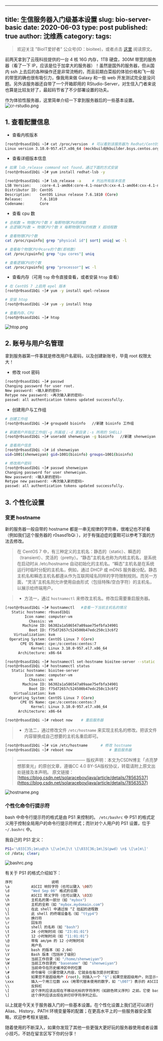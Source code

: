 

---
title: 生信服务器入门级基本设置
slug: bio-server-basic
date: 2020-06-03
type: post
published: true
author: 沈维燕
category: 
tags: 
---



> 欢迎关注 "BioIT爱好者" 公众号(ID：bioitee)，或者点击 [这里](https://www.yuque.com/shenweiyan/cookbook/bio-server-basic) 阅读原文。

前两天拿到了云筏科技提供的一台 4 核 16G 内存，1TB 硬盘，300M 带宽的服务器（看了一下 IP，应该是位于加拿大的服务器）！虽然是国外的服务器，但从国内 ssh 上去后的各种操作还是非常流畅的，而且前期白菜般的体验价格和飞一般的带宽的确也很有吸引力，像我用来做 Galaxy 和一些 web 开发测试完全是没问题。另外该服务器还自带了一个开箱即用的 RStudio-Server，对生信入门者来说也算是比较友好了，最起码节省了不少部署设置的功夫。


作为体验性服务器，这里简单介绍一下拿到服务器后的一些基本设置。
![cr-rstudio.png](https://note-db.oss-cn-shenzhen.aliyuncs.com/yuque/0/2020/png/126032/1591149588746-11d188e0-4a56-4f83-859f-f843082ae1af.png)


## 1. 查看配置信息


- 查看内核版本
```bash
[root@r0sasd1bQi ~]# cat /proc/version  # 可以看到该服务器为 Redhat/CentOS 发行版本
Linux version 3.10.0-957.el7.x86_64 (mockbuild@kbuilder.bsys.centos.org) (gcc version 4.8.5 20150623 (Red Hat 4.8.5-36) (GCC) ) #1 SMP Thu Nov 8 23:39:32 UTC 2018
```

- 查看详细版本信息
```bash
# 如果 lsb_release command not found，通过下面的方式安装
[root@r0sasd1bQi ~]# yum install redhat-lsb -y

[root@r0sasd1bQi ~]# lsb_release -a		# 列出所有版本信息
LSB Version:    :core-4.1-amd64:core-4.1-noarch:cxx-4.1-amd64:cxx-4.1-noarch:desktop-4.1-amd64:desktop-4.1-noarch:languages-4.1-amd64:languages-4.1-noarch:printing-4.1-amd64:printing-4.1-noarch
Distributor ID: CentOS
Description:    CentOS Linux release 7.6.1810 (Core)
Release:        7.6.1810
Codename:       Core
```

- 查看 cpu 数
```bash
# 总核数 = 物理CPU个数 X 每颗物理CPU的核数 
# 总逻辑CPU数 = 物理CPU个数 X 每颗物理CPU的核数 X 超线程数

# 查看物理CPU个数
cat /proc/cpuinfo| grep "physical id"| sort| uniq| wc -l

# 查看每个物理CPU中core的个数(即核数)
cat /proc/cpuinfo| grep "cpu cores"| uniq

# 查看逻辑CPU的个数
cat /proc/cpuinfo| grep "processor"| wc -l
```

- 查看内存（可用 `top` 命令直接查看，或者安装 `htop` 查看）
```bash
# 在 CentOS 7 上启用 epel 版本
[root@r0sasd1bQi ~]# yum -y install epel-release

# 安装 htop
[root@r0sasd1bQi ~]# yum -y install htop

# 查看内存、CPU
[root@r0sasd1bQi ~]# htop
```
![htop.png](https://note-db.oss-cn-shenzhen.aliyuncs.com/yuque/0/2020/png/126032/1591151929532-a7597c5a-c0c4-441a-82df-44a4f5dbd5b9.png)


## 2. 账号与用户名管理


拿到服务器第一件事就是修改用户名密码，以及创建新账号，毕竟 root 权限太大！


- 修改 root 密码
```bash
[root@r0sasd1bQi ~]# passwd
Changing password for user root.
New password: <输入新的密码>
Retype new password: <再次输入新的密码>
passwd: all authentication tokens updated successfully.
```

- 创建用户与工作组
```bash
# 创建工作组
[root@r0sasd1bQi ~]# groupadd bioinfo 	//新建 bioinfo 工作组

# 新建用户并指定工作组(-g 所属组；-d 家目录；-s 所用的 SHELL)
[root@r0sasd1bQi ~]# useradd shenweiyan -g bioinfo   //新建 shenweiyan 用户并增加到 bioinfo 工作组

# 查看用户信息
[root@r0sasd1bQi ~]# id shenweiyan
uid=1001(shenweiyan) gid=1001(bioinfo) groups=1001(bioinfo)

# 修改用户密码
[root@r0sasd1bQi ~]# passwd shenweiyan
Changing password for user shenweiyan.
New password: <输入新的密码>
Retype new password: <再次输入新的密码>
passwd: all authentication tokens updated successfully.
```


## 3. 个性化设置


### 变更 hostname


新的服务器一般自带的 hostname 都是一串无规律的字符串，很难记也不好看（例如我们这个服务器的 r0sasd1bQi ），对于有强迫症的童鞋可以参考下面的方法去修改。
> 在 CentOS 7 中，有三种定义的主机名：静态的（static）、瞬态的（transient）、灵活的（pretty）。“静态”主机名也称为内核主机名，是系统在启动时从 /etc/hostname 自动初始化的主机名。“瞬态”主机名是在系统运行时临时分配的主机名，例如，通过 DHCP 或 mDNS 服务器分配。静态主机名和瞬态主机名都遵从作为互联网域名同样的字符限制规则。而另一方面，“灵活”主机名则允许使用自由形式（包括特殊/空白字符）的主机名，以展示给终端用户。
> 

> - 方法一，通过 `hostnamectl` 来修改主机名。修改后需要重启服务器。

```bash
[root@r0sasd1bQi ~]# hostnamectl   #查看一下当前主机名的情况
   Static hostname: r0sasd1bQi
         Icon name: computer-vm
           Chassis: vm
        Machine ID: b6302a1a586547a09aae75efbfa34901
           Boot ID: f75d72657c524500b47edc250c13c6f2
    Virtualization: kvm
  Operating System: CentOS Linux 7 (Core)
       CPE OS Name: cpe:/o:centos:centos:7
            Kernel: Linux 3.10.0-957.el7.x86_64
      Architecture: x86-64

[root@r0sasd1bQi ~]# hostnamectl set-hostname bioitee-server --static
[root@r0sasd1bQi ~]# hostnamectl status
   Static hostname: bioitee-server
         Icon name: computer-vm
           Chassis: vm
        Machine ID: b6302a1a586547a09aae75efbfa34901
           Boot ID: f75d72657c524500b47edc250c13c6f2
    Virtualization: kvm
  Operating System: CentOS Linux 7 (Core)
       CPE OS Name: cpe:/o:centos:centos:7
            Kernel: Linux 3.10.0-957.el7.x86_64
      Architecture: x86-64

[root@r0sasd1bQi ~]# reboot now    # 重启服务器
```
> 

> - 方法二，通过修改文件 `/etc/hostname` 来实现主机名的修改。把该文件内容替换成自己想要的主机名重启即可。

```bash
[root@r0sasd1bQi ~]# vim /etc/hostname		# 修改 hostname
[root@r0sasd1bQi ~]# reboot now    				# 重启服务器
```
> ————————————————
> 版权声明：本文为CSDN博主「点亮梦想那束光」的原创文章，遵循CC 4.0 BY-SA版权协议，转载请附上原文出处链接及本声明。
> 原文链接：[https://blog.csdn.net/solaraceboy/java/article/details/78563537](https://blog.csdn.net/solaraceboy/java/article/details/78563537)



![hostname.png](https://note-db.oss-cn-shenzhen.aliyuncs.com/yuque/0/2020/png/126032/1591152960720-21c0d6e2-76f5-4bdc-ba03-da345f526b4c.png)




### 个性化命令行提示符


bash 中命令行提示符的格式是由 PS1 来控制的。 `/etc/bashrc` 中 PS1 的格式定义用于控制全局用户的命令行提示符样式；而针对个人用户的 PS1 设置，位于 `~/.bashrc` 中。


我自己的 PS1 定义：
```bash
PS1='\033[35;1m\u@\h \[\e[m\]\t \[\033[36;1m\]$(pwd) \n$ \[\e[m\]'
cd /data; clear;
```
![bashrc.png](https://note-db.oss-cn-shenzhen.aliyuncs.com/yuque/0/2020/png/126032/1591153610113-cf5464ec-45c3-4b36-9a81-ab3359f771a5.png)


有关于 PS1 的格式介绍如下：
```bash
序列					说明
\a			ASCII 响铃字符（也可以键入 \007）
\d			"Wed Sep 06" 格式的日期
\e			ASCII 转义字符（也可以键入 \033）
\h			主机名的第一部分（如 "mybox"）
\H			主机的全称（如 "mybox.mydomain.com"）
\j			在此 shell 中通过按 ^Z 挂起的进程数
\l			此 shell 的终端设备名（如 "ttyp4"）
\n			换行符
\r			回车符
\s			shell 的名称（如 "bash"）
\t			24 小时制时间（如 "23:01:01"）
\T			12 小时制时间（如 "11:01:01"）
\@			带有 am/pm 的 12 小时制时间
\u			用户名
\v			bash 的版本（如 2.04）
\V			Bash 版本（包括补丁级别）
\w			当前工作目录（如 "/home/shenweiyan"）
\W			当前工作目录的 "basename"（如 "shenweiyan"）
\!			当前命令在历史缓冲区中的位置
\#			命令编号（只要您键入内容，它就会在每次提示时累加）
\$			如果您不是超级用户 (root)，则插入一个 "$"；如果您是超级用户，则显示一个 "#"
\xxx		插入一个用三位数 xxx（用零代替未使用的数字，如 "\007"）表示的 ASCII 字符
\\			反斜杠
\[			这个序列应该出现在不移动光标的字符序列（如颜色转义序列）之前。它使 bash 能够正确计算自动换行。
\]			这个序列应该出现在非打印字符序列之后。
```


以上就是今天关于服务器入门的一些基本设置。在个性化设置上我们还可以进行 Alias、History、PATH 环境变量等的配置；在更高水平上的一些服务器安全策略，欢迎参考相关链接。


随着使用的不断深入，如果你发现了其他一些更强大更好玩的服务器使用或者设置小技巧，不妨在留言区写下你的分享！

